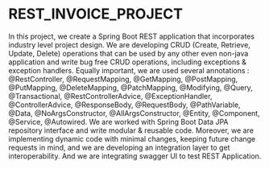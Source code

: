 # REST_INVOICE_PROJECT
In this project, we create a Spring Boot REST application that incorporates industry level project design.
We are developing CRUD (Create, Retrieve, Update, Delete) operations
that can be used by any other even non-java application and write bug free CRUD operations, including exceptions &amp; exception handlers.
Equally important, we are used several annotations :
@RestController, @RequestMapping, @GetMapping, @PostMapping, @PutMapping, @DeleteMapping, @PatchMapping, @Modifying, @Query,
@Transactional, @RestControllerAdvice, @ExceptionHandler, @ControllerAdvice, @ResponseBody, @RequestBody, @PathVariable, @Data,
@NoArgsConstructor, @AllArgsConstructor, @Entity, @Component, @Service, @Autowired. 
We are worked with Spring Boot Data JPA repository interface and write modular &amp; reusable code. 
Moreover, we are implementing dynamic code with minimal changes, keeping future change requests in mind,
and we are developing an integration layer to get interoperability. And we are integrating swagger UI to test REST Application.

